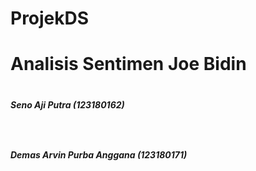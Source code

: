 # ProjekDS

<h1>Analisis Sentimen Joe Bidin<h1>
  <h5>Seno Aji Putra (123180162) <h5><br>
  <h5>Demas Arvin Purba Anggana (123180171) <h5>
